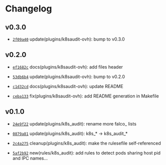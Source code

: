 # Changelog

## v0.3.0

* [`2f09a40`](https://github.com/falcosecurity/plugins/commit/2f09a401) update(plugins/k8saudit-ovh): bump to v0.3.0


## v0.2.0

* [`ef1682c`](https://github.com/falcosecurity/plugins/commit/ef1682cc) docs(plugins/k8saudit-ovh): add files header

* [`53db6b4`](https://github.com/falcosecurity/plugins/commit/53db6b4a) update(plugins/k8saudit-ovh): bump to v0.2.0

* [`c1d32cd`](https://github.com/falcosecurity/plugins/commit/c1d32cd1) docs(plugins/k8saudit-ovh): update README

* [`ceba133`](https://github.com/falcosecurity/plugins/commit/ceba1333) fix(plugins/k8saudit-ovh): add README generation in Makefile


## v0.1.0

* [`24e9f22`](https://github.com/falcosecurity/plugins/commit/24e9f229) update(plugins/k8s_audit): rename more falco_ lists

* [`0879a81`](https://github.com/falcosecurity/plugins/commit/0879a813) update(plugins/k8s_audit): k8s_* -> k8s_audit_*

* [`2c4a275`](https://github.com/falcosecurity/plugins/commit/2c4a2757) cleanup(plugins/k8s_audit): make the rulesefile self-referenced

* [`5af2b92`](https://github.com/falcosecurity/plugins/commit/5af2b922) new(rules/k8s_audit): add rules to detect pods sharing host pid and IPC names...


